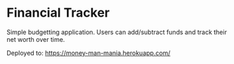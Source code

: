 # Financial Tracker

Simple budgetting application.
Users can add/subtract funds and track their net worth over time.

Deployed to: https://money-man-mania.herokuapp.com/